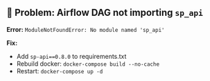 ## 🔧 Problem: Airflow DAG not importing `sp_api`
**Error:**
`ModuleNotFoundError: No module named 'sp_api'`

**Fix:**
- Add `sp-api==0.8.0` to requirements.txt
- Rebuild docker: `docker-compose build --no-cache`
- Restart: `docker-compose up -d`
